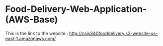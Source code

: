 # Food-Delivery-Web-Application-(AWS-Base)

This is the link to the website : http://csis340fooddelivery.s3-website-us-east-1.amazonaws.com/
